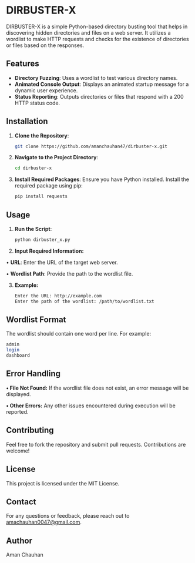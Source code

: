 # DIRBUSTER-X

DIRBUSTER-X is a simple Python-based directory busting tool that helps in discovering hidden directories and files on a web server. It utilizes a wordlist to make HTTP requests and checks for the existence of directories or files based on the responses.

## Features

- **Directory Fuzzing**: Uses a wordlist to test various directory names.
- **Animated Console Output**: Displays an animated startup message for a dynamic user experience.
- **Status Reporting**: Outputs directories or files that respond with a 200 HTTP status code.

## Installation

1. **Clone the Repository**:
   ```bash
   git clone https://github.com/amanchauhan47/dirbuster-x.git
   ```
2. **Navigate to the Project Directory**:
   ```bash
   cd dirbuster-x
   ```
3. **Install Required Packages**:
   Ensure you have Python installed. Install the required package using pip:
   ```bash
   pip install requests
   ```
## Usage
1. **Run the Script**:
   ```bash
   python dirbuster_x.py
   ```
   
2. **Input Required Information:**

• **URL**: Enter the URL of the target web server.

• **Wordlist Path**: Provide the path to the wordlist file.

3. **Example:**

   ```bash
   Enter the URL: http://example.com
   Enter the path of the wordlist: /path/to/wordlist.txt
   ```
## Wordlist Format
The wordlist should contain one word per line. For example:

   ```bash
   admin
   login
   dashboard
   ```
## Error Handling

**• File Not Found:** If the wordlist file does not exist, an error message will be displayed.

**• Other Errors:** Any other issues encountered during execution will be reported.

## Contributing
Feel free to fork the repository and submit pull requests. Contributions are welcome!

## License
This project is licensed under the MIT License.

## Contact
For any questions or feedback, please reach out to amachauhan0047@gmail.com.

## Author
Aman Chauhan

